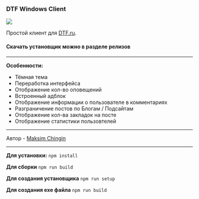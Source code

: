 ### DTF Windows Client
[![](https://user-images.githubusercontent.com/2902730/133124571-39eefb7f-de21-4c9e-995f-a40308112f7f.png)](https://user-images.githubusercontent.com/2902730/133124571-39eefb7f-de21-4c9e-995f-a40308112f7f.png)

Простой клиент для [DTF.ru](https://dtf.ru/ "DTF.ru").

#### Скачать установщик можно в разделе релизов

------------


**Особенности:**
- Тёмная тема
- Переработка интерфейса
- Отображение кол-во оповещений
- Встроенный адблок
- Отображение информации о пользователе в комментариях
- Разграничение постов по Блогам / Подсайтам
- Отображение кол-ва закладок на посте
- Отображение статистики пользовтелей

------------
Автор - [Maksim Chingin](https://dtf.ru/u/52199 "Maksim Chingin")

------------


**Для установки:**
`npm install`

**Для сборки**
`npm run build`

**Для создания установщика**
`npm run setup`

**Для создания exe файла**
`npm run build`